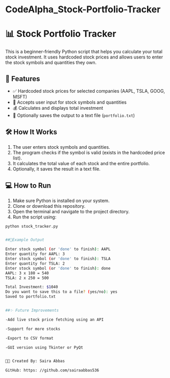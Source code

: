# CodeAlpha_Stock-Portfolio-Tracker

# 📊 Stock Portfolio Tracker

This is a beginner-friendly Python script that helps you calculate your total stock investment. It uses hardcoded stock prices and allows users to enter the stock symbols and quantities they own.

## 🚀 Features

- ✅ Hardcoded stock prices for selected companies (AAPL, TSLA, GOOG, MSFT)
- 🧾 Accepts user input for stock symbols and quantities
- 💰 Calculates and displays total investment
- 💾 Optionally saves the output to a text file (`portfolio.txt`)

## 🛠️ How It Works

1. The user enters stock symbols and quantities.
2. The program checks if the symbol is valid (exists in the hardcoded price list).
3. It calculates the total value of each stock and the entire portfolio.
4. Optionally, it saves the result in a text file.

## 💻 How to Run

1. Make sure Python is installed on your system.
2. Clone or download this repository.
3. Open the terminal and navigate to the project directory.
4. Run the script using:

```bash 
python stock_tracker.py


##📁Example Output

Enter stock symbol (or 'done' to finish): AAPL
Enter quantity for AAPL: 3
Enter stock symbol (or 'done' to finish): TSLA
Enter quantity for TSLA: 2
Enter stock symbol (or 'done' to finish): done
AAPL: 3 x 180 = 540
TSLA: 2 x 250 = 500

Total Investment: $1040
Do you want to save this to a file? (yes/no): yes
Saved to portfolio.txt


##✨ Future Improvements

-Add live stock price fetching using an API

-Support for more stocks

-Export to CSV format

-GUI version using Tkinter or PyQt


👩‍💻 Created By: Saira Abbas

GitHub: https: //github.com/sairaabbas536
